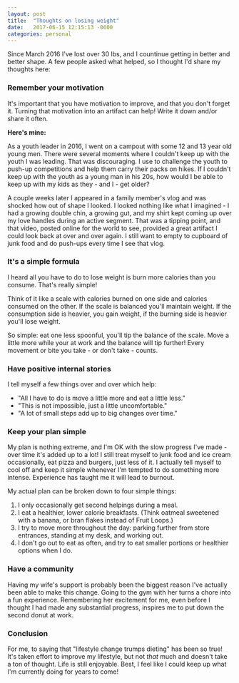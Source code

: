 ```yaml
---
layout: post
title:  "Thoughts on losing weight"
date:   2017-06-15 12:15:13 -0600
categories: personal
---
```


Since March 2016 I've lost over 30 lbs, and I countinue getting in better and better shape. A few people asked what helped, so I thought I'd share my thoughts here:

### Remember your motivation

It's important that you have motivation to improve, and that you don't forget it. Turning that motivation into an artifact can help! Write it down and/or share it often.

**Here's mine:**

As a youth leader in 2016, I went on a campout with some 12 and 13 year old young men. There were several moments where I couldn't keep up with the youth I was leading. That was discouraging. I use to challenge the youth to push-up competitions and help them carry their packs on hikes. If I couldn't keep up with the youth as a young man in his 20s, how would I be able to keep up with my kids as they - and I - get older? 

A couple weeks later I appeared in a family member's vlog and was shocked how out of shape I looked. I looked nothing like what I imagined - I had a growing double chin, a growing gut, and my shirt kept coming up over my love handles during an active segment. That was a tipping point, and that video, posted online for the world to see, provided a great artifact I could look back at over and over again. I still want to empty to cupboard of junk food and do push-ups every time I see that vlog.

### It's a simple formula

I heard all you have to do to lose weight is burn more calories than you consume. That's really simple!

Think of it like a scale with calories burned on one side and calories consumed on the other. If the scale is balanced you'll maintain weight. If the consumption side is heavier, you gain weight, if the burning side is heavier you'll lose weight.

So simple: eat one less spoonful, you'll tip the balance of the scale. Move a little more while your at work and the balance will tip further! Every movement or bite you take - or don't take - counts.

### Have positive internal stories

I tell myself a few things over and over which help: 
* "All I have to do is move a little more and eat a little less." 
* "This is not impossible, just a little uncomfortable." 
* "A lot of small steps add up to big changes over time."

### Keep your plan simple

My plan is nothing extreme, and I'm OK with the slow progress I've made - over time it's added up to a lot! I still treat myself to junk food and ice cream occasionally, eat pizza and burgers, just less of it. I actually tell myself to cool off and keep it simple whenever I'm tempted to do something more intense. Experience has taught me it will lead to burnout.

My actual plan can be broken down to four simple things: 
1. I only occasionally get second helpings during a meal.
2. I eat a healthier, lower calorie breakfasts. (Think oatmeal sweetened with a banana, or bran flakes instead of Fruit Loops.)
3. I try to move more throughout the day: parking further from store entrances, standing at my desk, and working out.
4. I don't go out to eat as often, and try to eat smaller portions or healthier options when I do.

### Have a community

Having my wife's support is probably been the biggest reason I've actually been able to make this change. Going to the gym with her turns a chore into a fun experience. Remembering her excitement for me, even before I thought I had made any substantial progress, inspires me to put down the second donut at work.

### Conclusion

For me, to saying that "lifestyle change trumps dieting" has been so true! It's taken effort to improve my lifestyle, but not *that* much and doesn't take a ton of thought. Life is still enjoyable. Best, I feel like I could keep up what I'm currently doing for years to come!

